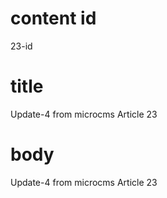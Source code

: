 # content id
23-id

# title
Update-4 from microcms Article 23

# body
Update-4 from microcms Article 23